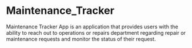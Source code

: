 # Maintenance_Tracker
Maintenance Tracker App is an application that provides users with the ability to reach out to operations or repairs department regarding repair or maintenance requests and monitor the status of their request.

